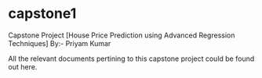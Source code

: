 # capstone1
Capstone Project [House Price Prediction using Advanced Regression Techniques]
By:- Priyam Kumar

All the relevant documents pertining to this capstone project could be found out here.
